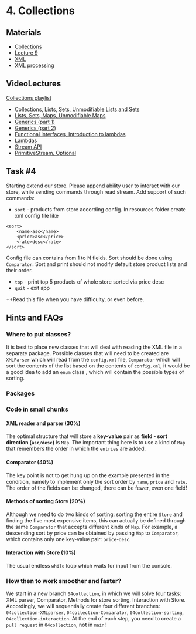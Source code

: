# 4. Collections
## Materials
- [Collections](https://docs.oracle.com/javase/tutorial/collections/index.html)
- [Lecture 9](https://drive.google.com/file/d/13TibWYVYc8CaFVcLUMklHLrqkmS5Q6h\_/view?usp=sharing)
- [XML](https://en.wikipedia.org/wiki/XML)
- [XML processing](https://docs.oracle.com/javase/tutorial/jaxp/)

## VideoLectures
[Collections playlist](https://youtube.com/playlist?list=PL96uE92X-ozdXTE7PoMfFQJ2CBz-hv9YK)
- [Collections, Lists, Sets, Unmodifiable Lists and Sets](https://youtu.be/boKGhpMjqUw)
- [Lists, Sets, Maps, Unmodifiable Maps](https://youtu.be/48s7xoswhkE)
- [Generics (part 1)](https://youtu.be/vT2I3LcLWJM)
- [Generics (part 2)](https://youtu.be/9mwtYNzWUV0)
- [Functional Interfaces, Introduction to lambdas](https://youtu.be/Fp2R6uY02o8)
- [Lambdas](https://youtu.be/RQ30tUIppQU)
- [Stream API](https://youtu.be/4coew\_omxRo)
- [PrimitiveStream, Optional](https://youtu.be/KU6RbxTzTj0)

## Task #4
Starting extend our store. Please append ability user to interact with our store, while sending commands through read stream.
Add support of such commands: 
- `sort` - products from store according config. In resources folder create xml config file like
```
<sort>
    <name>asc</name>
    <price>asc</price>
    <rate>desc</rate>
</sort>
```
Config file can contains from 1 to N fields. Sort should be done using `Comparator`. Sort and print should not modify
 default store product lists and their order.
- `top` - print top 5 products of whole store sorted via price desc
- `quit` - exit app

++Read this file when you have difficulty, or even before.
## Hints and FAQs
### Where to put classes?
It is best to place new classes that will deal with reading the XML file in a separate package. Possible classes that will need to be created are `XMLParser` which will read from the `config.xml` file, `Comparator` which will sort the contents of the list based on the contents of `config.xml`, it would be a good idea to add an `enum` class , which will contain the possible types of sorting.
### Packages
### Code in small chunks
#### XML reader and parser (30%)
The optimal structure that will store a **key-value** pair as **field - sort direction (`asc/desc`)** is `Map`. The important thing here is to use a kind of `Map` that remembers the order in which the `entries` are added.
#### Comparator (40%)
The key point is not to get hung up on the example presented in the condition, namely to implement only the sort order by `name`, `price` and `rate`. The order of the fields can be changed, there can be fewer, even one field!
#### Methods of sorting Store (20%)
Although we need to do two kinds of sorting: sorting the entire `Store` and finding the five most expensive items, this can actually be defined through the same `Comparator` that accepts different kinds of `Map`. For example, a descending sort by price can be obtained by passing `Map` to `Comparator`, which contains only one key-value pair: `price`-`desc`.
#### Interaction with Store (10%)
The usual endless `while` loop which waits for input from the console.
### How then to work smoother and faster?
We start in a new branch `04collection`, in which we will solve four tasks: XML parser, Comparator, Methods for store sorting, Interaction with Store. Accordingly, we will sequentially create four different branches: `04collection-XMLparser`, `04collection-Comparator`, `04collection-sorting`, `04collection-interaction`. At the end of each step, you need to create a `pull request` in `04collection`, not in `main`! 
